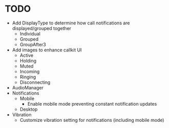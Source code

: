 # TODO

* Add DisplayType to determine how call notifications are displayed/grouped together
  * Individual
  * Grouped
  * GroupAfter3
* Add images to enhance callkit UI
  * Active
  * Holding
  * Muted
  * Incoming
  * Ringing
  * Disconnecting
* AudioManager
* Notifications
  * Mobile
    * Enable mobile mode preventing constant notification updates
  * Desktop
* Vibration
  * Customize vibration setting for notifications (including mobile mode)